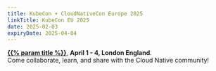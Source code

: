 ```yaml
---
title: KubeCon + CloudNativeCon Europe 2025
linkTitle: KubeCon EU 2025
date: 2025-02-03
expiryDate: 2025-04-04
---
```


<i class="fas fa-bullhorn"></i> [**{{% param title %}}**][LF], **April 1 - 4,
London England**. <span class="d-none d-md-inline"><br></span> Come collaborate,
learn, and share<span class="d-none d-sm-inline"> with the Cloud Native community</span>!

[LF]:
  https://events.linuxfoundation.org/kubecon-cloudnativecon-europe/register/?utm_source=opentelemetry.io&utm_medium=all&utm_campaign=KubeCon-EU-2025&utm_content=slim-banner
